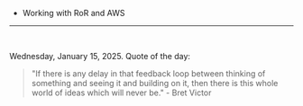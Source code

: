 - Working with RoR and AWS

---

<br>

<!-- quote_marker -->
Wednesday, January 15, 2025. Quote of the day:

> "If there is any delay in that feedback loop between thinking of something and seeing it and building on it, then there is this whole world of ideas which will never be." - Bret Victor
